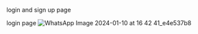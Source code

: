 login and sign up page

login page 
![WhatsApp Image 2024-01-10 at 16 42 41_e4e537b8](https://github.com/ashish208/project-xnepstack/assets/74979614/a9090cd8-31d2-45dd-a196-29d5337230f5)

